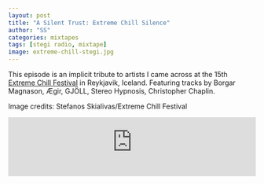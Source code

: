 ```yaml
---
layout: post
title: "A Silent Trust: Extreme Chill Silence"
author: "SS"
categories: mixtapes
tags: [stegi radio, mixtape]
image: extreme-chill-stegi.jpg
---
```



This episode is an implicit tribute to artists I came across at the 15th <a href="https://www.extremechill.org/speakers">Extreme Chill Festival</a> in Reykjavik, Iceland. Featuring tracks by Borgar Magnason, Ægir, GJÖLL, Stereo Hypnosis, Christopher Chaplin.

Image credits: Stefanos Skialivas/Extreme Chill Festival
<iframe width="100%" height="120" src="https://player-widget.mixcloud.com/widget/iframe/?hide_cover=1&feed=%2Fmovement_radio%2Fa-silent-trust-extreme-chill-silence-w-fdsm-20092024%2F" frameborder="0" ></iframe>